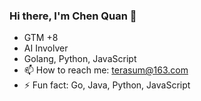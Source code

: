 ### Hi there, I'm Chen Quan 🎉


- GTM +8
- AI Involver
- Golang, Python, JavaScript
- 📫 How to reach me: terasum@163.com
- ⚡ Fun fact: Go, Java, Python, JavaScript
